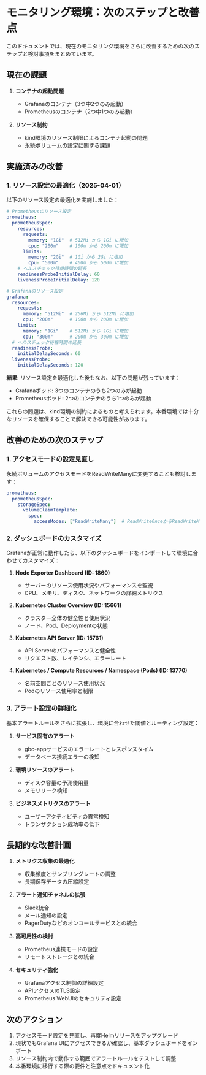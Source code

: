 # モニタリング環境：次のステップと改善点

このドキュメントでは、現在のモニタリング環境をさらに改善するための次のステップと検討事項をまとめています。

## 現在の課題

1. **コンテナの起動問題**
   - Grafanaのコンテナ（3つ中2つのみ起動）
   - Prometheusのコンテナ（2つ中1つのみ起動）

2. **リソース制約**
   - kind環境のリソース制限によるコンテナ起動の問題
   - 永続ボリュームの設定に関する課題

## 実施済みの改善

### 1. リソース設定の最適化（2025-04-01）

以下のリソース設定の最適化を実施しました：

```yaml
# Prometheusのリソース設定
prometheus:
  prometheusSpec:
    resources:
      requests:
        memory: "1Gi"  # 512Mi から 1Gi に増加
        cpu: "200m"    # 100m から 200m に増加
      limits:
        memory: "2Gi"  # 1Gi から 2Gi に増加
        cpu: "500m"    # 400m から 500m に増加
    # ヘルスチェック待機時間の延長
    readinessProbeInitialDelay: 60
    livenessProbeInitialDelay: 120

# Grafanaのリソース設定
grafana:
  resources:
    requests:
      memory: "512Mi"  # 256Mi から 512Mi に増加
      cpu: "200m"      # 100m から 200m に増加
    limits:
      memory: "1Gi"    # 512Mi から 1Gi に増加
      cpu: "300m"      # 200m から 300m に増加
  # ヘルスチェック待機時間の延長
  readinessProbe:
    initialDelaySeconds: 60
  livenessProbe:
    initialDelaySeconds: 120
```

**結果**: リソース設定を最適化した後もなお、以下の問題が残っています：
- Grafanaポッド: 3つのコンテナのうち2つのみが起動
- Prometheusポッド: 2つのコンテナのうち1つのみが起動

これらの問題は、kind環境の制約によるものと考えられます。本番環境では十分なリソースを確保することで解決できる可能性があります。

## 改善のための次のステップ

### 1. アクセスモードの設定見直し

永続ボリュームのアクセスモードをReadWriteManyに変更することも検討します：

```yaml
prometheus:
  prometheusSpec:
    storageSpec:
      volumeClaimTemplate:
        spec:
          accessModes: ["ReadWriteMany"]  # ReadWriteOnceからReadWriteManyに変更
```

### 2. ダッシュボードのカスタマイズ

Grafanaが正常に動作したら、以下のダッシュボードをインポートして環境に合わせてカスタマイズ：

1. **Node Exporter Dashboard (ID: 1860)**
   - サーバーのリソース使用状況やパフォーマンスを監視
   - CPU、メモリ、ディスク、ネットワークの詳細メトリクス

2. **Kubernetes Cluster Overview (ID: 15661)**
   - クラスター全体の健全性と使用状況
   - ノード、Pod、Deploymentの状態

3. **Kubernetes API Server (ID: 15761)**
   - API Serverのパフォーマンスと健全性
   - リクエスト数、レイテンシ、エラーレート

4. **Kubernetes / Compute Resources / Namespace (Pods) (ID: 13770)**
   - 名前空間ごとのリソース使用状況
   - Podのリソース使用率と制限

### 3. アラート設定の詳細化

基本アラートルールをさらに拡張し、環境に合わせた閾値とルーティング設定：

1. **サービス固有のアラート**
   - gbc-appサービスのエラーレートとレスポンスタイム
   - データベース接続エラーの検知

2. **環境リソースのアラート**
   - ディスク容量の予測使用量
   - メモリリーク検知

3. **ビジネスメトリクスのアラート**
   - ユーザーアクティビティの異常検知
   - トランザクション成功率の低下

## 長期的な改善計画

1. **メトリクス収集の最適化**
   - 収集頻度とサンプリングレートの調整
   - 長期保存データの圧縮設定

2. **アラート通知チャネルの拡張**
   - Slack統合
   - メール通知の設定
   - PagerDutyなどのオンコールサービスとの統合

3. **高可用性の検討**
   - Prometheus連携モードの設定
   - リモートストレージとの統合

4. **セキュリティ強化**
   - Grafanaアクセス制御の詳細設定
   - APIアクセスのTLS設定
   - Prometheus WebUIのセキュリティ設定

## 次のアクション

1. アクセスモード設定を見直し、再度Helmリリースをアップグレード
2. 現状でもGrafana UIにアクセスできるか確認し、基本ダッシュボードをインポート
3. リソース制約内で動作する範囲でアラートルールをテストして調整
4. 本番環境に移行する際の要件と注意点をドキュメント化 